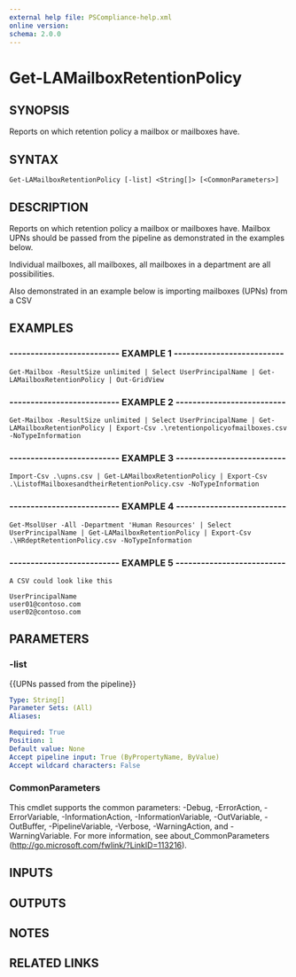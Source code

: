 ```yaml
---
external help file: PSCompliance-help.xml
online version: 
schema: 2.0.0
---
```


# Get-LAMailboxRetentionPolicy

## SYNOPSIS
Reports on which retention policy a mailbox or mailboxes have.

## SYNTAX

```
Get-LAMailboxRetentionPolicy [-list] <String[]> [<CommonParameters>]
```

## DESCRIPTION
Reports on which retention policy a mailbox or mailboxes have.
Mailbox UPNs should be passed from the pipeline as demonstrated in the examples below.

Individual mailboxes, all mailboxes, all mailboxes in a department are all possibilities.

Also demonstrated in an example below is importing mailboxes (UPNs) from a CSV

## EXAMPLES

### -------------------------- EXAMPLE 1 --------------------------
```
Get-Mailbox -ResultSize unlimited | Select UserPrincipalName | Get-LAMailboxRetentionPolicy | Out-GridView
```

### -------------------------- EXAMPLE 2 --------------------------
```
Get-Mailbox -ResultSize unlimited | Select UserPrincipalName | Get-LAMailboxRetentionPolicy | Export-Csv .\retentionpolicyofmailboxes.csv -NoTypeInformation
```

### -------------------------- EXAMPLE 3 --------------------------
```
Import-Csv .\upns.csv | Get-LAMailboxRetentionPolicy | Export-Csv .\ListofMailboxesandtheirRetentionPolicy.csv -NoTypeInformation
```

### -------------------------- EXAMPLE 4 --------------------------
```
Get-MsolUser -All -Department 'Human Resources' | Select UserPrincipalName | Get-LAMailboxRetentionPolicy | Export-Csv .\HRdeptRetentionPolicy.csv -NoTypeInformation
```

### -------------------------- EXAMPLE 5 --------------------------
```
A CSV could look like this

UserPrincipalName
user01@contoso.com
user02@contoso.com
```

## PARAMETERS

### -list
{{UPNs passed from the pipeline}}

```yaml
Type: String[]
Parameter Sets: (All)
Aliases: 

Required: True
Position: 1
Default value: None
Accept pipeline input: True (ByPropertyName, ByValue)
Accept wildcard characters: False
```

### CommonParameters
This cmdlet supports the common parameters: -Debug, -ErrorAction, -ErrorVariable, -InformationAction, -InformationVariable, -OutVariable, -OutBuffer, -PipelineVariable, -Verbose, -WarningAction, and -WarningVariable. For more information, see about_CommonParameters (http://go.microsoft.com/fwlink/?LinkID=113216).

## INPUTS

## OUTPUTS

## NOTES

## RELATED LINKS

